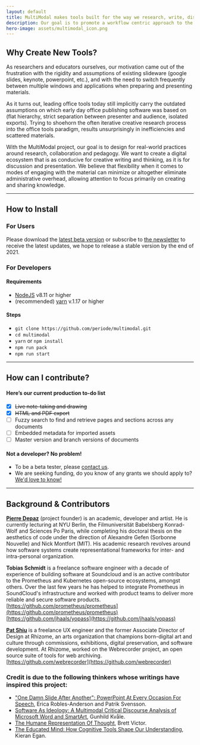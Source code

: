 ```yaml
---
layout: default
title: MultiModal makes tools built for the way we research, write, discuss and share today. 
description: Our goal is to promote a workflow centric approach to the design of authoring tools that prioritizes non-linear authoring workflows and interoperability. 
hero-image: assets/multimodal_icon.png
---
```


## Why Create New Tools? 
As researchers and educators ourselves, our motivation came out of the frustration with the rigidity and assumptions of existing slideware (google slides, keynote, powerpoint, etc.), and with the need to switch frequently between multiple windows and applications when preparing and presenting materials. 
  
As it turns out, leading office tools today still implicitly carry the outdated assumptions on which early day office publishing software was based on (flat hierarchy, strict separation between presenter and audience, isolated exports). Trying to shoehorn the often iterative creative research process into the office tools paradigm, results unsurprisingly in inefficiencies and scattered materials. 
  
With the MultiModal project, our goal is to design for real-world practices around research, collaboration and pedagogy. We want to create a digital ecosystem that is as conducive for creative writing and thinking, as it is for discussion and presentation. We believe that flexibility when it comes to modes of engaging with the material can minimize or altogether eliminate administrative overhead, allowing attention to focus primarily on creating and sharing knowledge. 

------
## How to Install

### For Users

Please download the [latest beta version](https://github.com/periode/multimodal/releases) or subscribe to [the newsletter](https://mailchi.mp/aaf7085ab18a/multimodal) to receive the latest updates, we hope to release a stable version by the end of 2021. 

### For Developers

#### Requirements

- [NodeJS](https://nodejs.org/en/) v8.11 or higher
- (recommended) [yarn](https://yarnpkg.com/lang/en/) v.1.17 or higher
  
  
#### Steps

- `git clone https://github.com/periode/multimodal.git`
- `cd multimodal`
- `yarn` or `npm install`
- `npm run pack`
- `npm run start`
  

------
## How can I contribute?

#### Here’s our current production to-do list
- [x] ~~Live note-taking and drawing~~
- [x] ~~HTML and PDF export~~
- [ ]  Fuzzy search to find and retrieve pages and sections across any documents
- [ ]  Embedded metadata for imported assets
- [ ]  Master version and branch versions of documents

#### Not a developer? No problem!
- To be a beta tester, please [contact us](mailto:pierre.depaz@gmail.com).
- We are seeking funding, do you know of any grants we should apply to? [We'd love to know!](mailto:shiu.patricia@gmail.com)
  
  
------
## Background & Contributors
**[Pierre Depaz](https://pierredepaz.net)** (project founder) is an academic, developer and artist. He is currently lecturing at NYU Berlin, the Filmuniversität Babelsberg Konrad-Wolf and Sciences Po Paris, while completing his doctoral thesis on the aesthetics of code under the direction of Alexandre Gefen (Sorbonne Nouvelle) and Nick Montfort (MIT). His academic research revolves around how software systems create representational frameworks for inter- and intra-personal organization.

**Tobias Schmidt** is a freelance software engineer with a decade of experience of building software at Soundcloud and is an active contributor to the Prometheus and Kubernetes open-source ecosystems, amongst others. Over the last few years he has helped to integrate Prometheus in SoundCloud's infrastructure and worked with product teams to deliver more reliable and secure software products.  
[https://github.com/prometheus/prometheus](https://github.com/prometheus/prometheus)  
[https://github.com/jhaals/yopass](https://github.com/jhaals/yopass)  



**[Pat Shiu](http://patshiu.com)**  is a freelance UX engineer and the former Associate Director of Design at Rhizome, an arts organization that champions born-digital art and culture through commissions, exhibitions, digital preservation, and software development. At Rhizome, worked on the Webrecorder project, an open source suite of tools for web archiving.  
[https://github.com/webrecorder](https://github.com/webrecorder)


### Credit is due to the following thinkers whose writings have inspired this project:  
- ["One Damn Slide After Another": PowerPoint At Every Occasion For Speech](http://computationalculture.net/one-damn-slide-after-another-powerpoint-at-every-occasion-for-speech/), Erica Robles-Anderson and Patrik Svensson.
- [Software As Ideology: A Multimodal Critical Discourse Analysis of Microsoft Word and SmartArt](https://benjamins.com/catalog/jlp.15.3.02kva), Gunhild Kvåle.
- [The Humane Representation Of Thought](https://vimeo.com/115154289), Brett Victor.
- [The Educated Mind: How Cognitive Tools Shape Our Understanding](https://www.amazon.com/dp/0226190390), Kieran Egan.